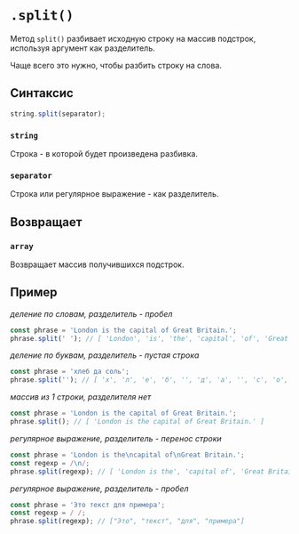 # `.split()`

Метод `split()` разбивает исходную строку на массив подстрок, используя аргумент как разделитель.

Чаще всего это нужно, чтобы разбить строку на слова.

## Синтаксис

```js
string.split(separator);
```

### `string`

Строка - в которой будет произведена разбивка.

### `separator`

Строка или регулярное выражение - как разделитель.

## Возвращает

### `array`

Возвращает массив получившихся подстрок.

## Пример

_деление по словам, разделитель - пробел_

```js
const phrase = 'London is the capital of Great Britain.';
phrase.split(' '); // [ 'London', 'is', 'the', 'capital', 'of', 'Great', 'Britain.' ]
```

_деление по буквам, разделитель - пустая строка_

```js
const phrase = 'хлеб да соль';
phrase.split(''); // [ 'х', 'л', 'е', 'б', '', 'д', 'а', '', 'с', 'о', 'л', 'ь' ]
```

_массив из 1 строки, разделителя нет_

```js
const phrase = 'London is the capital of Great Britain.';
phrase.split(); // [ 'London is the capital of Great Britain.' ]
```

_регулярное выражение, разделитель - перенос строки_

```js
const phrase = 'London is the\ncapital of\nGreat Britain.';
const regexp = /\n/;
phrase.split(regexp); // [ 'London is the', 'capital of', 'Great Britain.' ]
```

_регулярное выражение, разделитель - пробел_

```js
const phrase = 'Это текст для примера';
const regexp = / /;
phrase.split(regexp); // ["Это", "текст", "для", "примера"]
```

